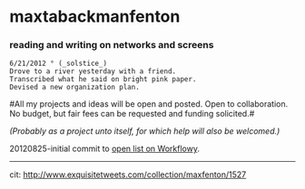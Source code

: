 maxtabackmanfenton
==================

### reading and writing on networks and screens ###

	6/21/2012 ° (_solstice_)	
	Drove to a river yesterday with a friend. 
	Transcribed what he said on bright pink paper. 
	Devised a new organization plan. 

#All my projects and ideas will be open and posted. Open to collaboration. No budget, but fair fees can be requested and funding solicited.#

*(Probably as a project unto itself, for which help will also be welcomed.)*

20120825-initial commit to [open list on Workflowy](https://workflowy.com/shared/448cf138-a0bd-f85b-6b12-5f8cc86587a0/).


--- 
cit: http://www.exquisitetweets.com/collection/maxfenton/1527